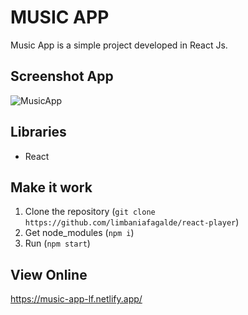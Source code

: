# MUSIC APP

Music App is a simple project developed in React Js.

## Screenshot App

![MusicApp](https://nimbus-screenshots.s3.amazonaws.com/s/37fbb181365468df0a26d4f4635b3611.png)

## Libraries

- React

## Make it work

1. Clone the repository (`git clone https://github.com/limbaniafagalde/react-player`)
2. Get node_modules (`npm i`)
3. Run (`npm start`)

## View Online
https://music-app-lf.netlify.app/


